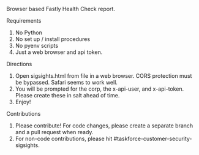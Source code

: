 Browser based Fastly Health Check report. 

Requirements
1. No Python
2. No set up / install procedures
3. No pyenv scripts
4. Just a web browser and api token.

Directions
1. Open sigsights.html from file in a web browser. CORS protection must be bypassed. Safari seems to work well.
2. You will be prompted for the corp, the x-api-user, and x-api-token. Please create these in salt ahead of time.
3. Enjoy!

Contributions
1. Please contribute! For code changes, please create a separate branch and a pull request when ready.
2. For non-code contributions, please hit #taskforce-customer-security-sigsights.

